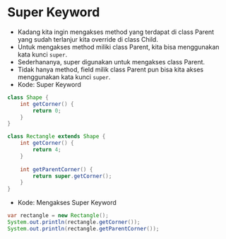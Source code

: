 # Super Keyword
- Kadang kita ingin mengakses method yang terdapat di class Parent yang sudah terlanjur kita override di class Child.
- Untuk mengakses method miliki class Parent, kita bisa menggunakan kata kunci ``` super ```.
- Sederhananya, super digunakan untuk mengakses class Parent.
- Tidak hanya method, field milik class Parent pun bisa kita akses menggunakan kata kunci ``` super ```.
- Kode: Super Keyword
```java
class Shape {
    int getCorner() {
        return 0;
    }
}

class Rectangle extends Shape {
    int getCorner() {
        return 4;
    }
    
    int getParentCorner() {
        return super.getCorner();
    }
}
```
- Kode: Mengakses Super Keyword
```java
var rectangle = new Rectangle();
System.out.println(rectangle.getCorner());
System.out.println(rectangle.getParentCorner());
```